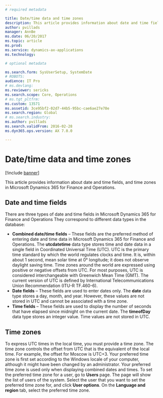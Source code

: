 ```yaml
---
# required metadata

title: Date/time data and time zones
description: This article provides information about date and time fields, and time zones in Microsoft Dynamics 365 for Finance and Operations.
author: pvillads
manager: AnnBe
ms.date: 06/20/2017
ms.topic: article
ms.prod: 
ms.service: dynamics-ax-applications
ms.technology: 

# optional metadata

ms.search.form: SysUserSetup, SystemDate
# ROBOTS: 
audience: IT Pro
# ms.devlang: 
ms.reviewer: sericks
ms.search.scope: Core, Operations
# ms.tgt_pltfrm: 
ms.custom: 13571
ms.assetid: 3ce95bf2-02d7-44b5-95bc-cae6ae27e78e
ms.search.region: Global
# ms.search.industry: 
ms.author: pvillads
ms.search.validFrom: 2016-02-28
ms.dyn365.ops.version: AX 7.0.0

---
```


# Date/time data and time zones

[!include [banner](../includes/banner.md)]

This article provides information about date and time fields, and time zones in Microsoft Dynamics 365 for Finance and Operations.

## Date and time fields

There are three types of date and time fields in Microsoft Dynamics 365 for Finance and Operations They correspond to different data types in the database:

- **Combined date/time fields** – These fields are the preferred method of entering date and time data in Microsoft Dynamics 365 for Finance and Operations. The **utcdatetime** data type stores time and date data in a single field in Coordinated Universal Time (UTC). UTC is the primary time standard by which the world regulates clocks and time. It is, within about 1 second, mean solar time at 0° longitude; it does not observe daylight saving time. Time zones around the world are expressed using positive or negative offsets from UTC. For most purposes, UTC is considered interchangeable with Greenwich Mean Time (GMT). The current version of UTC is defined by International Telecommunications Union Recommendation (ITU-R TF.460-6).
- **Date fields** – These fields are used to enter dates only. The **date** data type stores a day, month, and year. However, these values are not stored in UTC and cannot be associated with a time zone.
- **Time fields** – These fields are used to display the number of seconds that have elapsed since midnight on the current date. The **timeofDay** data type stores an integer value. Time values are not stored in UTC.

## Time zones

To express UTC times in the local time, you must provide a time zone. The time zone controls the offset from UTC that is the equivalent of the local time. For example, the offset for Moscow is UTC+3. Your preferred time zone is first set according to the Windows locale of your computer, although it might have been changed by an administrator. Your preferred time zone is used only when displaying combined dates and times. To set the preferred time zone for a user, go to **Users** page. The page will show the list of users of the system. Select the user that you want to set the preferred time zone for, and click **User options**. On the **Language and region** tab, select the preferred time zone.
